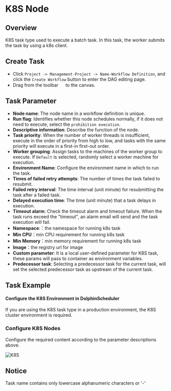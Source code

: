 # K8S Node

## Overview

K8S task type used to execute a batch task. In this task, the worker submits the task by using a k8s client.

## Create Task

- Click `Project -> Management-Project -> Name-Workflow Definition`, and click the `Create Workflow` button to enter the DAG editing page.
- Drag from the toolbar <img src="/img/tasks/icons/k8s.png" width="15"/> to the canvas.

## Task Parameter
- **Node name**: The node name in a workflow definition is unique.
- **Run flag**: Identifies whether this node schedules normally, if it does not need to execute, select the `prohibition execution`.
- **Descriptive information**: Describe the function of the node.
- **Task priority**: When the number of worker threads is insufficient, execute in the order of priority from high to low, and tasks with the same priority will execute in a first-in first-out order.
- **Worker grouping**: Assign tasks to the machines of the worker group to execute. If `Default` is selected, randomly select a worker machine for execution.
- **Environment Name**: Configure the environment name in which to run the task.
- **Times of failed retry attempts**: The number of times the task failed to resubmit.
- **Failed retry interval**: The time interval (unit minute) for resubmitting the task after a failed task.
- **Delayed execution time**: The time (unit minute) that a task delays in execution.
- **Timeout alarm**: Check the timeout alarm and timeout failure. When the task runs exceed the "timeout", an alarm email will send and the task execution will fail.
- **Namespace**:：the namespace for running k8s task
- **Min CPU**：min CPU requirement for running k8s task
- **Min Memory**：min memory requirement for running k8s task
- **Image**：the registry url for image 
- **Custom parameter**: It is a local user-defined parameter for K8S task, these params will pass to container as environment variables.
- **Predecessor task**: Selecting a predecessor task for the current task, will set the selected predecessor task as upstream of the current task.
## Task Example

#### Configure the K8S Environment in DolphinScheduler

If you are using the K8S task type in a production environment, the K8S cluster environment is required.

### Configure K8S Nodes

Configure the required content according to the parameter descriptions above.

![K8S](/img/tasks/demo/k8s-task-en.png)

## Notice

Task name contains only lowercase alphanumeric characters or '-'
